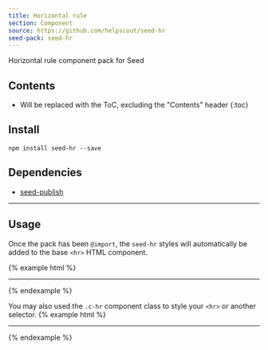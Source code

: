 ```yaml
---
title: Horizontal rule
section: Component
source: https://github.com/helpscout/seed-hr
seed-pack: seed-hr
---
```


Horizontal rule component pack for Seed

## Contents

* Will be replaced with the ToC, excluding the "Contents" header
{:toc}

## Install

```
npm install seed-hr --save
```


## Dependencies

* [seed-publish](/seed/packs/seed-publish)



---


## Usage

Once the pack has been `@import`, the `seed-hr` styles will automatically be added to the base `<hr>` HTML component.

{% example html %}
<hr>
{% endexample %}

You may also used the `.c-hr` component class to style your `<hr>` or another selector.
{% example html %}
<hr class="c-hr">
<div class="c-hr"></div>
{% endexample %}
